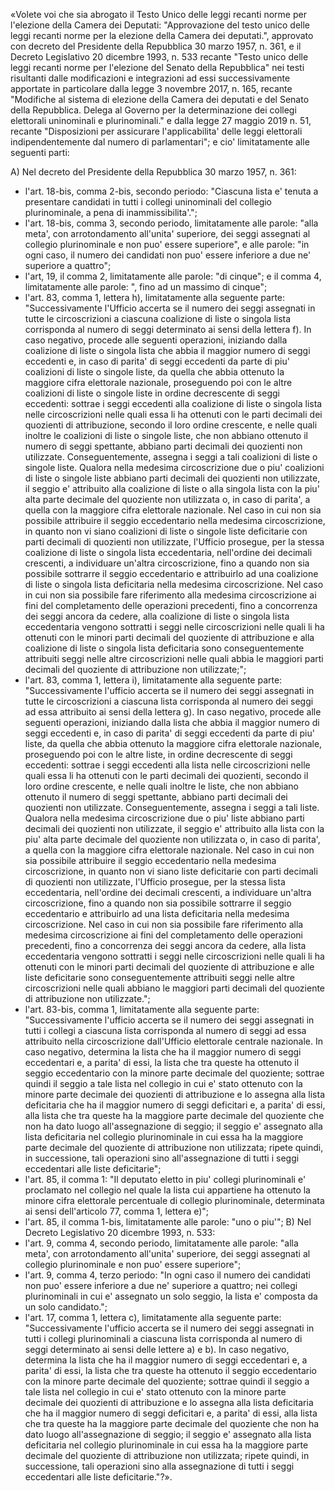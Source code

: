 «Volete voi che sia abrogato il Testo Unico delle leggi recanti norme per l'elezione della Camera dei Deputati: "Approvazione del testo unico delle leggi recanti norme per la elezione della Camera dei deputati.", approvato con decreto del Presidente della Repubblica 30 marzo 1957, n. 361, e il Decreto Legislativo 20 dicembre 1993, n. 533 recante "Testo unico delle leggi recanti norme per l'elezione del Senato della Repubblica" nei testi risultanti dalle modificazioni e integrazioni ad essi successivamente apportate in particolare dalla legge 3 novembre 2017, n. 165, recante "Modifiche al sistema di elezione della Camera dei deputati e del Senato della Repubblica. Delega al Governo per la determinazione dei collegi elettorali uninominali e plurinominali." e dalla legge 27 maggio 2019 n. 51, recante "Disposizioni per assicurare l'applicabilita' delle leggi elettorali indipendentemente dal numero di parlamentari"; e cio' limitatamente alle seguenti parti:

A) Nel decreto del Presidente della Repubblica 30 marzo 1957, n. 361:
- l'art. 18-bis, comma 2-bis, secondo periodo: "Ciascuna lista e' tenuta a presentare candidati in tutti i collegi uninominali del collegio plurinominale, a pena di inammissibilita'.";
- l'art. 18-bis, comma 3, secondo periodo, limitatamente alle parole: "alla meta', con arrotondamento all'unita' superiore, dei seggi assegnati al collegio plurinominale e non puo' essere superiore", e alle parole: "in ogni caso, il numero dei candidati non puo' essere inferiore a due ne' superiore a quattro";
- l'art, 19, il comma 2, limitatamente alle parole: "di cinque"; e il comma 4, limitatamente alle parole: ", fino ad un massimo di cinque";
- l'art. 83, comma 1, lettera h), limitatamente alla seguente parte: "Successivamente l'Ufficio accerta se il numero dei seggi assegnati in tutte le circoscrizioni a ciascuna coalizione di liste o singola lista corrisponda al numero di seggi determinato ai sensi della lettera f). In caso negativo, procede alle seguenti operazioni, iniziando dalla coalizione di liste o singola lista che abbia il maggior numero di seggi eccedenti e, in caso di parita' di seggi eccedenti da parte di piu' coalizioni di liste o singole liste, da quella che abbia ottenuto la maggiore cifra elettorale nazionale, proseguendo poi con le altre coalizioni di liste o singole liste in ordine decrescente di seggi eccedenti: sottrae i seggi eccedenti alla coalizione di liste o singola lista nelle circoscrizioni nelle quali essa li ha ottenuti con le parti decimali dei quozienti di attribuzione, secondo il loro ordine crescente, e nelle quali inoltre le coalizioni di liste o singole liste, che non abbiano ottenuto il numero di seggi spettante, abbiano parti decimali dei quozienti non utilizzate. Conseguentemente, assegna i seggi a tali coalizioni di liste o singole liste. Qualora nella medesima circoscrizione due o piu' coalizioni di liste o singole liste abbiano parti decimali dei quozienti non utilizzate, il seggio e' attribuito alla coalizione di liste o alla singola lista con la piu' alta parte decimale del quoziente non utilizzata o, in caso di parita', a quella con la maggiore cifra elettorale nazionale. Nel caso in cui non sia possibile attribuire il seggio eccedentario nella medesima circoscrizione, in quanto non vi siano coalizioni di liste o singole liste deficitarie con parti decimali di quozienti non utilizzate, l'Ufficio prosegue, per la stessa coalizione di liste o singola lista eccedentaria, nell'ordine dei decimali crescenti, a individuare un'altra circoscrizione, fino a quando non sia possibile sottrarre il seggio eccedentario e attribuirlo ad una coalizione di liste o singola lista deficitaria nella medesima circoscrizione. Nel caso in cui non sia possibile fare riferimento alla medesima circoscrizione ai fini del completamento delle operazioni precedenti, fino a concorrenza dei seggi ancora da cedere, alla coalizione di liste o singola lista eccedentaria vengono sottratti i seggi nelle circoscrizioni nelle quali li ha ottenuti con le minori parti decimali del quoziente di attribuzione e alla coalizione di liste o singola lista deficitaria sono conseguentemente attribuiti seggi nelle altre circoscrizioni nelle quali abbia le maggiori parti decimali del quoziente di attribuzione non utilizzate;";
- l'art. 83, comma 1, lettera i), limitatamente alla seguente parte: "Successivamente l'ufficio accerta se il numero dei seggi assegnati in tutte le circoscrizioni a ciascuna lista corrisponda al numero dei seggi ad essa attribuito ai sensi della lettera g). In caso negativo, procede alle seguenti operazioni, iniziando dalla lista che abbia il maggior numero di seggi eccedenti e, in caso di parita' di seggi eccedenti da parte di piu' liste, da quella che abbia ottenuto la maggiore cifra elettorale nazionale, proseguendo poi con le altre liste, in ordine decrescente di seggi eccedenti: sottrae i seggi eccedenti alla lista nelle circoscrizioni nelle quali essa li ha ottenuti con le parti decimali dei quozienti, secondo il loro ordine crescente, e nelle quali inoltre le liste, che non abbiano ottenuto il numero di seggi spettante, abbiano parti decimali dei quozienti non utilizzate. Conseguentemente, assegna i seggi a tali liste. Qualora nella medesima circoscrizione due o piu' liste abbiano parti decimali dei quozienti non utilizzate, il seggio e' attribuito alla lista con la piu' alta parte decimale del quoziente non utilizzata o, in caso di parita', a quella con la maggiore cifra elettorale nazionale. Nel caso in cui non sia possibile attribuire il seggio eccedentario nella medesima circoscrizione, in quanto non vi siano liste deficitarie con parti decimali di quozienti non utilizzate, l'Ufficio prosegue, per la stessa lista eccedentaria, nell'ordine dei decimali crescenti, a individuare un'altra circoscrizione, fino a quando non sia possibile sottrarre il seggio eccedentario e attribuirlo ad una lista deficitaria nella medesima circoscrizione. Nel caso in cui non sia possibile fare riferimento alla medesima circoscrizione ai fini del completamento delle operazioni precedenti, fino a concorrenza dei seggi ancora da cedere, alla lista eccedentaria vengono sottratti i seggi nelle circoscrizioni nelle quali li ha ottenuti con le minori parti decimali del quoziente di attribuzione e alle liste deficitarie sono conseguentemente attribuiti seggi nelle altre circoscrizioni nelle quali abbiano le maggiori parti decimali del quoziente di attribuzione non utilizzate.";
- l'art. 83-bis, comma 1, limitatamente alla seguente parte: "Successivamente l'ufficio accerta se il numero dei seggi assegnati in tutti i collegi a ciascuna lista corrisponda al numero di seggi ad essa attribuito nella circoscrizione dall'Ufficio elettorale centrale nazionale. In caso negativo, determina la lista che ha il maggior numero di seggi eccedentari e, a parita' di essi, la lista che tra queste ha ottenuto il seggio eccedentario con la minore parte decimale del quoziente; sottrae quindi il seggio a tale lista nel collegio in cui e' stato ottenuto con la minore parte decimale dei quozienti di attribuzione e lo assegna alla lista deficitaria che ha il maggior numero di seggi deficitari e, a parita' di essi, alla lista che tra queste ha la maggiore parte decimale del quoziente che non ha dato luogo all'assegnazione di seggio; il seggio e' assegnato alla lista deficitaria nel collegio plurinominale in cui essa ha la maggiore parte decimale del quoziente di attribuzione non utilizzata; ripete quindi, in successione, tali operazioni sino all'assegnazione di tutti i seggi eccedentari alle liste deficitarie";
- l'art. 85, il comma 1: "Il deputato eletto in piu' collegi plurinominali e' proclamato nel collegio nel quale la lista cui appartiene ha ottenuto la minore cifra elettorale percentuale di collegio plurinominale, determinata ai sensi dell'articolo 77, comma 1, lettera e)";
- l'art. 85, il comma 1-bis, limitatamente alle parole: "uno o piu'";
B) Nel Decreto Legislativo 20 dicembre 1993, n. 533:
- l'art. 9, comma 4, secondo periodo, limitatamente alle parole: "alla meta', con arrotondamento all'unita' superiore, dei seggi assegnati al collegio plurinominale e non puo' essere superiore";
- l'art. 9, comma 4, terzo periodo: "In ogni caso il numero dei candidati non puo' essere inferiore a due ne' superiore a quattro; nei collegi plurinominali in cui e' assegnato un solo seggio, la lista e' composta da un solo candidato.";
- l'art. 17, comma 1, lettera c), limitatamente alla seguente parte: "Successivamente l'ufficio accerta se il numero dei seggi assegnati in tutti i collegi plurinominali a ciascuna lista corrisponda al numero di seggi determinato ai sensi delle lettere a) e b). In caso negativo, determina la lista che ha il maggior numero di seggi eccedentari e, a parita' di essi, la lista che tra queste ha ottenuto il seggio eccedentario con la minore parte decimale del quoziente; sottrae quindi il seggio a tale lista nel collegio in cui e' stato ottenuto con la minore parte decimale dei quozienti di attribuzione e lo assegna alla lista deficitaria che ha il maggior numero di seggi deficitari e, a parita' di essi, alla lista che tra queste ha la maggiore parte decimale del quoziente che non ha dato luogo all'assegnazione di seggio; il seggio e' assegnato alla lista deficitaria nel collegio plurinominale in cui essa ha la maggiore parte decimale del quoziente di attribuzione non utilizzata; ripete quindi, in successione, tali operazioni sino alla assegnazione di tutti i seggi eccedentari alle liste deficitarie."?».